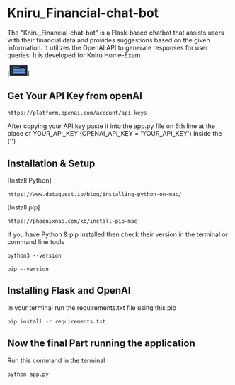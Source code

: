 # Kniru_Financial-chat-bot
The "Kniru_Financial-chat-bot" is a Flask-based chatbot that assists users with their financial data and provides suggestions based on the given information. It utilizes the OpenAI API to generate responses for user queries. It is developed for Kniru Home-Exam.

[<img alt="demo_image" width="40px" src="Demo.png" />]

## Get Your API Key from openAI

```
https://platform.openai.com/account/api-keys
```
After copying your API key paste it into the app.py file on 6th line at the place of YOUR_API_KEY (OPENAI_API_KEY = 'YOUR_API_KEY') Inside the ('')
 
## Installation & Setup

[Install Python] 
```
https://www.dataquest.io/blog/installing-python-on-mac/
```
[Install pip] 
```
https://phoenixnap.com/kb/install-pip-mac
```
If you have Python & pip installed then check their version in the terminal or command line tools

```
python3 --version
```

```
pip --version
```

## Installing Flask and OpenAI

In your terminal run the requirements.txt file using this pip

```
pip install -r requirements.txt
```

## Now the final Part running the application 

Run this command in the terminal
```
python app.py

```





